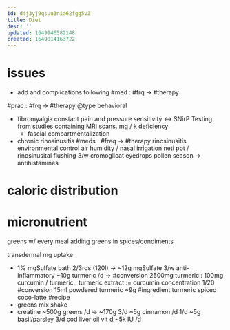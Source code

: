 ```yaml
---
id: d4j3yj9qsuu3nia62fgg5v3
title: Diet
desc: ''
updated: 1649946582148
created: 1649814163722
---
```


# issues
- add and complications following
#med : #frq -> #therapy

#prac : #frq -> #therapy
@type behavioral

- fibromyalgia
  constant pain and pressure sensitivity
   <-> SNirP Testing from studies containing MRI scans.
    mg / k deficiency
  - fascial compartmentalization
- chronic rinosinusitis
#meds : #freq -> #therapy
rinosinusitis
  environmental control
    air humidity / nasal irrigation
    neti pot / rinosinusital flushing 3/w
  cromoglicat eyedrops
  pollen season -> antihistamines

# caloric distribution
# micronutrient
greens w/ every meal
adding greens in spices/condiments

transdermal mg uptake
- 1% mgSulfate bath 2/3rds (120l) -> ~12g mgSulfate 3/w
anti-inflammatory
~10g turmeric /d ->
#conversion 2500mg turmeric : 100mg curcumin / turmeric : turmeric extract := curcumin concentration 1/20
#conversion 15ml powdered turmeric ~9g
    #ingredient turmeric
    spiced coco-latte #recipe
- greens mix shake
- creatine
~500g greens /d -> ~170g 3/d
~5g cinnamon /d 1/d
~5g basil/parsley 3/d
cod liver oil
vit d ~5k IU /d